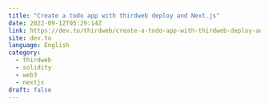 ```yaml
---
title: "Create a todo app with thirdweb deploy and Next.js"
date: 2022-09-12T05:29:14Z
link: https://dev.to/thirdweb/create-a-todo-app-with-thirdweb-deploy-and-nextjs-49l3?utm_medium=RSS&utm_source=news.12bit.vn
site: dev.to
language: English
category:
  - thirdweb
  - solidity
  - web3
  - nextjs
draft: false
---
```

